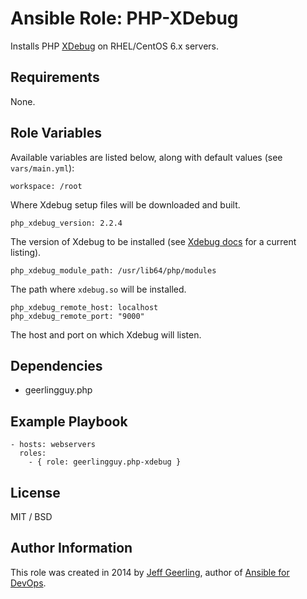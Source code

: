 # Ansible Role: PHP-XDebug

Installs PHP [XDebug](http://xdebug.org/) on RHEL/CentOS 6.x servers.

## Requirements

None.

## Role Variables

Available variables are listed below, along with default values (see `vars/main.yml`):

    workspace: /root

Where Xdebug setup files will be downloaded and built.

    php_xdebug_version: 2.2.4

The version of Xdebug to be installed (see [Xdebug docs](http://xdebug.org/docs/install) for a current listing).

    php_xdebug_module_path: /usr/lib64/php/modules

The path where `xdebug.so` will be installed.

    php_xdebug_remote_host: localhost
    php_xdebug_remote_port: "9000"

The host and port on which Xdebug will listen.

## Dependencies

  - geerlingguy.php

## Example Playbook

    - hosts: webservers
      roles:
        - { role: geerlingguy.php-xdebug }

## License

MIT / BSD

## Author Information

This role was created in 2014 by [Jeff Geerling](http://jeffgeerling.com/), author of [Ansible for DevOps](http://ansiblefordevops.com/).
